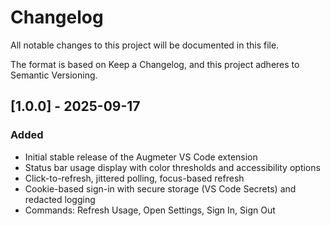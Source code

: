 # Changelog

All notable changes to this project will be documented in this file.

The format is based on Keep a Changelog, and this project adheres to Semantic Versioning.

## [1.0.0] - 2025-09-17

### Added

- Initial stable release of the Augmeter VS Code extension
- Status bar usage display with color thresholds and accessibility options
- Click-to-refresh, jittered polling, focus-based refresh
- Cookie-based sign-in with secure storage (VS Code Secrets) and redacted logging
- Commands: Refresh Usage, Open Settings, Sign In, Sign Out
